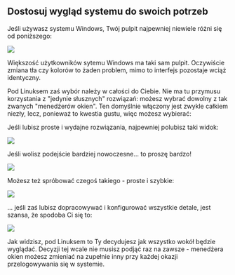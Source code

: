 ﻿<?php require("../../entete.php"); ?> <?php require("../../base.php"); ?>

<div id="corps">

<h2>Dostosuj wygląd systemu do swoich potrzeb</h2>

<p>Jeśli używasz systemu Windows, Twój pulpit najpewniej niewiele
różni się od poniższego:</p>

<img src="Images/windows_vista.jpg" />

<p>Większość użytkowników sytemu Windows ma taki sam pulpit. Oczywiście zmiana
tła czy kolorów to żaden problem, mimo to interfejs pozostaje wciąż
identyczny.</p>

<p>Pod Linuksem zaś wybór należy w całości do Ciebie. Nie ma tu przymusu
korzystania z "jedynie słusznych" rozwiązań: możesz wybrać dowolny
z tak zwanych "menedżerów okien". Ten domyślnie włączony jest zwykle
całkiem niezły, lecz, ponieważ to kwestia gustu, więc możesz wybierać:</p>

<p> Jeśli lubisz proste i wydajne rozwiązania, najpewniej polubisz taki
widok:</p>

<img src="Images/ubuntu.jpg"/>

<p>Jeśli wolisz podejście bardziej nowoczesne... to proszę bardzo!</p>

<img src="Images/kde.png" />

<p>Możesz też spróbować czegoś takiego - proste i szybkie:</p>

<img src="Images/xfce.jpg" />

<p>... jeśli zaś lubisz dopracowywać i konfigurować wszystkie detale,
jest szansa, że spodoba Ci się to:</p>

<img src="Images/wm.jpg" />

<p>Jak widzisz, pod Linuksem to Ty decydujesz jak wszystko wokół będzie
wyglądać. Decyzji tej wcale nie musisz podjąć raz na zawsze - menedżera
okien możesz zmieniać na zupełnie inny przy każdej okazji przelogowywania
się w systemie.</p>

</div>


